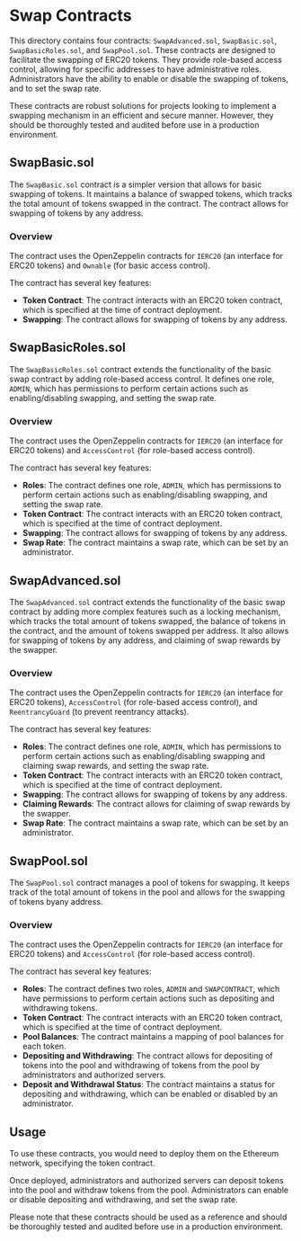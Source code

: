 # Swap Contracts

This directory contains four contracts: `SwapAdvanced.sol`, `SwapBasic.sol`, `SwapBasicRoles.sol`, and `SwapPool.sol`. These contracts are designed to facilitate the swapping of ERC20 tokens. They provide role-based access control, allowing for specific addresses to have administrative roles. Administrators have the ability to enable or disable the swapping of tokens, and to set the swap rate.

These contracts are robust solutions for projects looking to implement a swapping mechanism in an efficient and secure manner. However, they should be thoroughly tested and audited before use in a production environment.

## SwapBasic.sol

The `SwapBasic.sol` contract is a simpler version that allows for basic swapping of tokens. It maintains a balance of swapped tokens, which tracks the total amount of tokens swapped in the contract. The contract allows for swapping of tokens by any address.

### Overview

The contract uses the OpenZeppelin contracts for `IERC20` (an interface for ERC20 tokens) and `Ownable` (for basic access control).

The contract has several key features:

- **Token Contract**: The contract interacts with an ERC20 token contract, which is specified at the time of contract deployment.
- **Swapping**: The contract allows for swapping of tokens by any address.

## SwapBasicRoles.sol

The `SwapBasicRoles.sol` contract extends the functionality of the basic swap contract by adding role-based access control. It defines one role, `ADMIN`, which has permissions to perform certain actions such as enabling/disabling swapping, and setting the swap rate.

### Overview

The contract uses the OpenZeppelin contracts for `IERC20` (an interface for ERC20 tokens) and `AccessControl` (for role-based access control).

The contract has several key features:

- **Roles**: The contract defines one role, `ADMIN`, which has permissions to perform certain actions such as enabling/disabling swapping, and setting the swap rate.
- **Token Contract**: The contract interacts with an ERC20 token contract, which is specified at the time of contract deployment.
- **Swapping**: The contract allows for swapping of tokens by any address.
- **Swap Rate**: The contract maintains a swap rate, which can be set by an administrator.

## SwapAdvanced.sol

The `SwapAdvanced.sol` contract extends the functionality of the basic swap contract by adding more complex features such as a locking mechanism, which tracks the total amount of tokens swapped, the balance of tokens in the contract, and the amount of tokens swapped per address. It also allows for swapping of tokens by any address, and claiming of swap rewards by the swapper.

### Overview

The contract uses the OpenZeppelin contracts for `IERC20` (an interface for ERC20 tokens), `AccessControl` (for role-based access control), and `ReentrancyGuard` (to prevent reentrancy attacks).

The contract has several key features:

- **Roles**: The contract defines one role, `ADMIN`, which has permissions to perform certain actions such as enabling/disabling swapping and claiming swap rewards, and setting the swap rate.
- **Token Contract**: The contract interacts with an ERC20 token contract, which is specified at the time of contract deployment.
- **Swapping**: The contract allows for swapping of tokens by any address.
- **Claiming Rewards**: The contract allows for claiming of swap rewards by the swapper.
- **Swap Rate**: The contract maintains a swap rate, which can be set by an administrator.

## SwapPool.sol

The `SwapPool.sol` contract manages a pool of tokens for swapping. It keeps track of the total amount of tokens in the pool and allows for the swapping of tokens byany address.

### Overview

The contract uses the OpenZeppelin contracts for `IERC20` (an interface for ERC20 tokens) and `AccessControl` (for role-based access control).

The contract has several key features:

- **Roles**: The contract defines two roles, `ADMIN` and `SWAPCONTRACT`, which have permissions to perform certain actions such as depositing and withdrawing tokens.
- **Token Contract**: The contract interacts with an ERC20 token contract, which is specified at the time of contract deployment.
- **Pool Balances**: The contract maintains a mapping of pool balances for each token.
- **Depositing and Withdrawing**: The contract allows for depositing of tokens into the pool and withdrawing of tokens from the pool by administrators and authorized servers.
- **Deposit and Withdrawal Status**: The contract maintains a status for depositing and withdrawing, which can be enabled or disabled by an administrator.

## Usage

To use these contracts, you would need to deploy them on the Ethereum network, specifying the token contract.

Once deployed, administrators and authorized servers can deposit tokens into the pool and withdraw tokens from the pool. Administrators can enable or disable depositing and withdrawing, and set the swap rate.

Please note that these contracts should be used as a reference and should be thoroughly tested and audited before use in a production environment.
